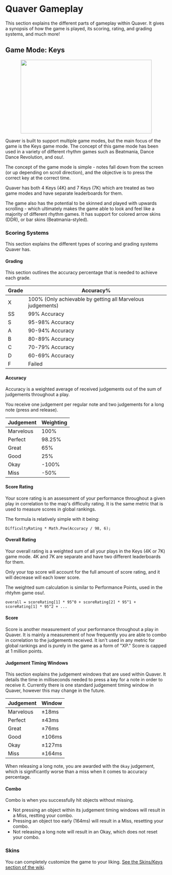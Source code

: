 # Quaver Gameplay

This section explains the different parts of gameplay within Quaver. It gives a synopsis of how the game is played, its scoring, rating, and grading systems, and much more!

## Game Mode: Keys

<p align="center">
  <img src="https://i.imgur.com/F93JRWw.png" width="409px" height="230px">
</p>


Quaver is built to support multiple game modes, but the main focus of the game is the Keys game mode. The concept of this game mode has been used in a variety of different rhythm games such as Beatmania, Dance Dance Revolution, and osu!.

The concept of the game mode is simple - notes fall down from the screen (or up depending on scroll direction), and the objective is to press the correct key at the correct time. 

Quaver has both 4 Keys (4K) and 7 Keys (7K) which are treated as two game modes and have separate leaderboards for them.

The game also has the potential to be skinned and played with upwards scrolling - which ultimately makes the game able to look and feel like a majority of different rhythm games. It has support for colored arrow skins (DDR), or bar skins (Beatmania-styled).

### Scoring Systems

This section explains the different types of scoring and grading systems Quaver has.

#### Grading

This section outlines the accuracy percentage that is needed to achieve each grade.

| Grade | Accuracy%                                                  |
|-------|------------------------------------------------------------|
| X     | 100% (Only achievable by getting all Marvelous judgements) |
| SS    | 99% Accuracy                                         |
| S     | 95-98% Accuracy                                         |
| A     | 90-94% Accuracy                                         |
| B     | 80-89% Accuracy                                         |
| C     | 70-79% Accuracy                                         |
| D     | 60-69% Accuracy                                         |
| F     | Failed                                      |

#### Accuracy

Accuracy is a weighted average of received judgements out of the sum of judgements throughout a play.

You receive one judgement per regular note and two judgements for a long note (press and release).

| Judgement | Weighting                                            |
|-------|------------------------------------------------------------|
|  Marvelous    | 100% |
|  Perfect    | 98.25% |
|  Great    | 65% |
|  Good    | 25% |
|  Okay    | -100% |
|  Miss   | -50% |

#### Score Rating

Your score rating is an assessment of your performance throughout a given play in correlation to the map's difficulty rating. It is the same metric that is used to measure scores in global rankings.

The formula is relatively simple with it being:

`DifficultyRating * Math.Pow(Accuracy / 98, 6);`

#### Overall Rating

Your overall rating is a weighted sum of all your plays in the Keys (4K or 7K) game mode. 4K and 7K are separate and have two different leaderboards for them.

Only your top score will account for the full amount of score rating, and it will decrease will each lower score.

The weighted sum calculation is similar to Performance Points, used in the rhtyhm game osu!.

`overall = scoreRating[1] * 95^0 + scoreRating[2] * 95^1 + scoreRating[1] * 95^2 + ...`

#### Score

Score is another measurement of your performance throughout a play in Quaver. It is mainly a measurement of how frequently you are able to combo in correlation to the judgements received. It isn't used in any metric for global rankings and is purely in the game as a form of "XP." Score is capped at 1 million points.

#### Judgement Timing Windows

This section explains the judgement windows that are used within Quaver. It details the time in milliseconds needed to press a key for a note in order to receive it. Currently there is one standard judgement timing window in Quaver, however this may change in the future.

| Judgement | Window                                  |
|-------|------------------------------------------------------------|
|  Marvelous    | ±18ms |
|  Perfect    | ±43ms |
|  Great    | ±76ms |
|  Good    | ±106ms |
|  Okay    | ±127ms |
|  Miss   | ±164ms |

When releasing a long note, you are awarded with the `Okay` judgement, which is significantly worse than a miss when it comes to accuracy percentage.

#### Combo

Combo is when you successfully hit objects without missing. 

* Not pressing an object within its judgement timing windows will result in a Miss, restting your combo.
* Pressing an object too early (164ms) will result in a Miss, resetting your combo.
* Not releasing a long note will result in an Okay, which does not reset your combo.

### Skins

You can completely customize the game to your liking. [See the Skins/Keys section of the wiki](/Skins/Keys).

